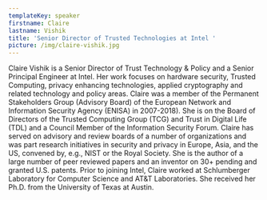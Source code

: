 ```yaml
---
templateKey: speaker
firstname: Claire
lastname: Vishik
title: 'Senior Director of Trusted Technologies at Intel '
picture: /img/claire-vishik.jpg
---
```

Claire Vishik  is a Senior Director of Trust Technology & Policy and a Senior Principal Engineer at Intel. Her work focuses on hardware security, Trusted Computing, privacy enhancing technologies, applied cryptography and related technology and policy areas. Claire was a member of the Permanent Stakeholders Group (Advisory Board) of the European Network and Information Security Agency (ENISA) in 2007-2018). She is on the Board of Directors of the Trusted Computing Group (TCG) and Trust in Digital Life (TDL) and a Council Member of the Information Security Forum. Claire has served on advisory  and review boards of a number of organizations and was part research initiatives in security and privacy in Europe, Asia, and the US, convened by, e.g., NIST or the Royal Society. She is the author of a large number of peer reviewed papers and an inventor on 30+ pending and granted U.S. patents. Prior to joining Intel, Claire worked at Schlumberger Laboratory for Computer Science and AT&T Laboratories. She received her Ph.D. from the University of Texas at Austin.
